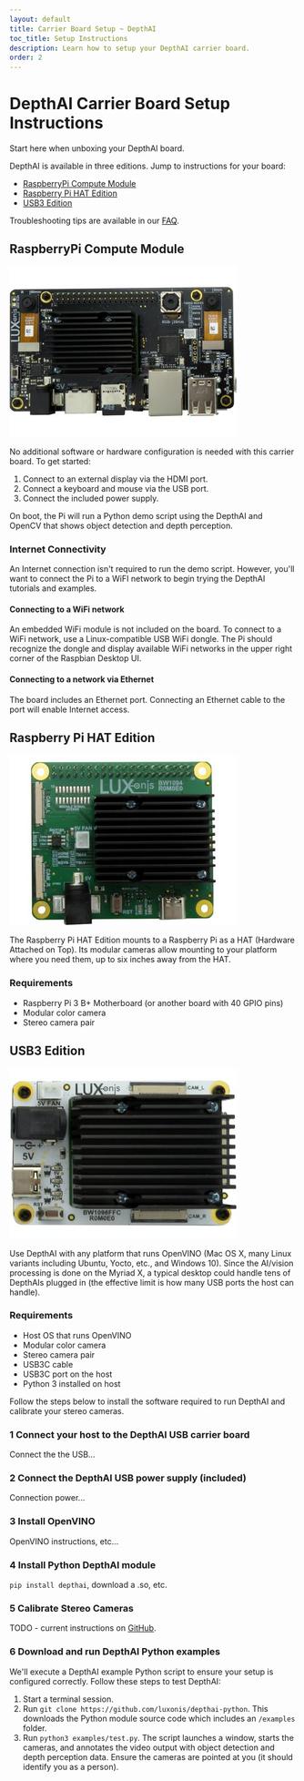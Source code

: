 ```yaml
---
layout: default
title: Carrier Board Setup ~ DepthAI
toc_title: Setup Instructions
description: Learn how to setup your DepthAI carrier board.
order: 2
---
```


# DepthAI Carrier Board Setup Instructions

<p class="lead">Start here when unboxing your DepthAI board.</p>

DepthAI is available in three editions. Jump to instructions for your board:

* [RaspberryPi Compute Module](#pi_compute)
* [Raspberry Pi HAT Edition](#pi_hat)
* [USB3 Edition](#usb)

Troubleshooting tips are available in our [FAQ](/faq).

<h2 id="pi_compute">RaspberryPi Compute Module</h2>

<img src="/images/depthai-edition-rpi.jpg"/>

No additional software or hardware configuration is needed with this carrier board. To get started:

1. Connect to an external display via the HDMI port.
2. Connect a keyboard and mouse via the USB port.
3. Connect the included power supply.

On boot, the Pi will run a Python demo script using the DepthAI and OpenCV that shows object detection and depth perception.

<h3 class="js-toc-ignore">Internet Connectivity</h3>

An Internet connection isn't required to run the demo script. However, you'll want to connect the Pi to a WiFI network to begin trying the DepthAI tutorials and examples.

#### Connecting to a WiFi network

An embedded WiFi module is not included on the board. To connect to a WiFi network, use a Linux-compatible USB WiFi dongle. The Pi should recognize the dongle and display available WiFi networks in the upper right corner of the Raspbian Desktop UI.

#### Connecting to a network via Ethernet

The board includes an Ethernet port. Connecting an Ethernet cable to the port will enable Internet access.

<h2 id="pi_hat">Raspberry Pi HAT Edition</h2>

<img src="/images/depthai-edition-rpi-hat.jpg"/>

The Raspberry Pi HAT Edition mounts to a Raspberry Pi as a HAT (Hardware Attached on Top). Its modular cameras allow mounting to your platform where you need them, up to six inches away from the HAT.

<h3 class="js-toc-ignore">Requirements</h3>

* Raspberry Pi 3 B+ Motherboard (or another board with 40 GPIO pins)
* Modular color camera
* Stereo camera pair

<h2 id="usb">USB3 Edition</h2>

<img src="/images/depthai-edition-usb.jpg"/>

Use DepthAI with any platform that runs OpenVINO (Mac OS X, many Linux variants including Ubuntu, Yocto, etc., and Windows 10). Since the AI/vision processing is done on the Myriad X, a typical desktop could handle tens of DepthAIs plugged in (the effective limit is how many USB ports the host can handle).

<h3 class="js-toc-ignore">Requirements</h3>

* Host OS that runs OpenVINO
* Modular color camera
* Stereo camera pair
* USB3C cable
* USB3C port on the host
* Python 3 installed on host

Follow the steps below to install the software required to run DepthAI and calibrate your stereo cameras.

<h3 class="step js-toc-ignore"><span>1</span> Connect your host to the DepthAI USB carrier board</h3>

Connect the the USB...

<h3 class="step js-toc-ignore"><span>2</span> Connect the DepthAI USB power supply (included)</h3>

Connection power...

<h3 class="step js-toc-ignore"><span>3</span> Install OpenVINO</h3>

OpenVINO instructions, etc...

<h3 class="step js-toc-ignore"><span>4</span> Install Python DepthAI module</h3>

`pip install depthai`, download a .so, etc.

<h3 class="step js-toc-ignore"><span>5</span> Calibrate Stereo Cameras</h3>

TODO - current instructions on [GitHub](https://github.com/Luxonis-Brandon/DepthAI/tree/master/python-api#disparity-depth-calibration).

<h3 class="step js-toc-ignore"><span>6</span> Download and run DepthAI Python examples</h3>

We'll execute a DepthAI example Python script to ensure your setup is configured correctly. Follow these steps to test DepthAI:

1. Start a terminal session.
2. Run `git clone https://github.com/luxonis/depthai-python`. This downloads the Python module source code which includes an `/examples` folder.
3. Run `python3 examples/test.py`. The script launches a window, starts the cameras, and annotates the video output with object detection and depth perception data. Ensure the cameras are pointed at you (it should identify you as a person).
